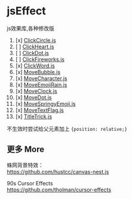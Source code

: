 # jsEffect
js效果库,各种修改版

1. [x] [ClickCircle.js](https://github.com/MaxHu-arpg/jsEffect/blob/main/js/ClickCircle.js) 
2. [ ] [ClickHeart.js](https://github.com/MaxHu-arpg/jsEffect/blob/main/js/ClickHeart.js)
3. [ ] [ClickDot.js](https://github.com/MaxHu-arpg/jsEffect/blob/main/js/ClickDot.js)
4. [ ] [ClickFireworks.js](https://github.com/MaxHu-arpg/jsEffect/blob/main/js/ClickFireworks.js)
5. [x] [ClickWord.js](https://github.com/MaxHu-arpg/jsEffect/blob/main/js/ClickWord.js)
6. [x] [MoveBubble.js](https://github.com/MaxHu-arpg/jsEffect/blob/main/js/MoveBubble.js)
7. [x] [MoveCharacter.js](https://github.com/MaxHu-arpg/jsEffect/blob/main/js/MoveCharacter.js)
8. [x] [MoveEmojiRain.js](https://github.com/MaxHu-arpg/jsEffect/blob/main/js/MoveEmojiRain.js)
9. [x] [MoveClock.js](https://github.com/MaxHu-arpg/jsEffect/blob/main/js/MoveClock.js)
10. [x] [MoveDot.js](https://github.com/MaxHu-arpg/jsEffect/blob/main/js/MoveDot.js)
11. [x] [MoveSpringyEmoji.js](https://github.com/MaxHu-arpg/jsEffect/blob/main/js/MoveSpringyEmoji.js)
12. [x] [MoveTextFlag.js](https://github.com/MaxHu-arpg/jsEffect/blob/main/js/MoveTextFlag.js)
13. [x] [TitleTrick.js](https://github.com/MaxHu-arpg/jsEffect/blob/main/js/TitleTrick.js)

不生效时尝试给父元素加上 `{position: relative;}`

## 更多 More

蛛网背景特效：\
https://github.com/hustcc/canvas-nest.js

90s Cursor Effects\
https://github.com/tholman/cursor-effects
